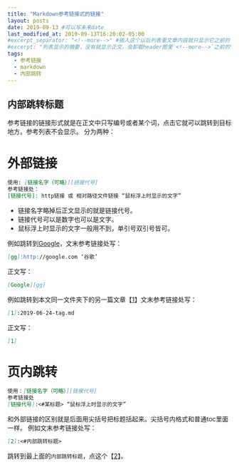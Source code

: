```yaml
---
title: "Markdown参考链接式的链接"
layout: posts
date: 2019-09-13 #可以写未来date
last_modified_at: 2019-09-13T16:20:02-05:00
#excerpt_separator: "<!--more-->" #插入这个以后列表里文章内容就只显示它之前的
#excerpt: "列表显示的摘要，没有就显示正文，会卸载header图里`<!--more-->`之前的"
tags:
  - 参考链接
  - markdown
  - 内部跳转
---
```

## 内部跳转标题
参考链接的链接形式就是在正文中只写编号或者某个词，点击它就可以跳转到目标地方。参考列表不会显示。
分为两种：
# 外部链接
```markdown
使用: [链接名字（可略）][链接代号]
参考链接处：
[链接代号]: http链接 或 相对路径文件链接 “鼠标浮上时显示的文字”
```
- 链接名字略掉后正文显示的就是链接代号。
- 链接代号可以是数字也可以是文字。
- 鼠标浮上时显示的文字一般用不到，单引号双引号皆可。

例如跳转到[Google][gg]，文末参考链接处写：
```markdown
[gg]:http://google.com ‘谷歌’
```
正文写：
```markdown
[Google][gg]
```
例如跳转到本文同一文件夹下的另一篇文章【[1]】文末参考链接处写：
```markdown
[1]:2019-06-24-tag.md 
```
正文写：
```markdown
[1]
```

# 页内跳转
```markdown
使用：[链接名字（可略）][链接代号]
参考链接处
[链接代号]:<#某标题> “鼠标浮上时显示的文字”
```
和外部链接的区别就是后面用尖括号把标题括起来。尖括号内格式和普通toc里面一样。
例如文末参考链接处写：
```markdown
[2]:<#内部跳转标题>
```
跳转到最上面的`内部跳转标题`，点这个【[2]】。

[gg]:http://google.com '谷歌'
[1]:2019-06-24-tag.md 
[2]:<#内部跳转标题>
